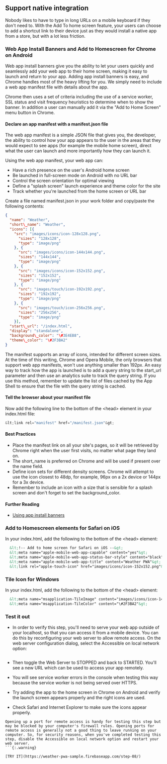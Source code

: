 ## Support native integration

Nobody likes to have to type in long URLs on a mobile keyboard if they don't
need to. With the Add To home screen feature, your users can choose to add a
shortcut link to their device just as they would install a native app from a
store, but with a lot less friction.

### Web App Install Banners and Add to Homescreen for Chrome on Android

Web app install banners give you the ability to let your users quickly and
seamlessly add your web app to their home screen, making it easy to launch and
return to your app. Adding app install banners is easy, and Chrome handles most
of the heavy lifting for you. We simply need to include a web app manifest file
with details about the app.

Chrome then uses a set of criteria including the use of a service worker, SSL
status and visit frequency heuristics to determine when to show the banner. In
addition a user can manually add it via the "Add to Home Screen" menu button in
Chrome.

#### Declare an app manifest with a ****manifest.json**** file

The web app manifest is a simple JSON file that gives you, the developer, the
ability to control how your app appears to the user in the areas that they would
expect to see apps (for example the mobile home screen), direct what the user
can launch and more importantly how they can launch it.

Using the web app manifest, your web app can:

* Have a rich presence on the user's Android home screen
* Be launched in full-screen mode on Android with no URL bar
* Control the screen orientation for optimal viewing
* Define a "splash screen" launch experience and theme color for the site
* Track whether you're launched from the home screen or URL bar

Create a file named manifest.json in your work folder and copy/paste the
following contents:

``` json
{
  "name": "Weather",
  "short\_name": "Weather",
  "icons": [{
    "src": "images/icons/icon-128x128.png",
      "sizes": "128x128",
      "type": "image/png"
    }, {
      "src": "images/icons/icon-144x144.png",
      "sizes": "144x144",
      "type": "image/png"
    }, {
      "src": "images/icons/icon-152x152.png",
      "sizes": "152x152",
      "type": "image/png"
    }, {
      "src": "images/touch/icon-192x192.png",
      "sizes": "192x192",
      "type": "image/png"
    }, {
      "src": "images/touch/icon-256x256.png",
      "sizes": "256x256",
      "type": "image/png"
    }],
  "start\_url": "/index.html",
  "display": "standalone",
  "background\_color": "\#3E4EB8",
  "theme\_color": "\#2F3BA2"
}
```

The manifest supports an array of icons, intended for different screen sizes. At
the time of this writing, Chrome and Opera Mobile, the only browsers that
support web app manifests, won't use anything smaller than 192px.
An easy way to track how the app is launched is to add a query string to the
start\_url parameter and then use an analytics suite to track the query string.
If you use this method, remember to update the list of files cached by the App
Shell to ensure that the file with the query string is cached.

#### Tell the browser about your manifest file

Now add the following line to the bottom of the &lt;head&gt; element in your
index.html file:

``` javascript
&lt;link rel="manifest" href="/manifest.json"&gt;
```

#### Best Practices

* Place the manifest link on all your site's pages, so it will be retrieved by
  Chrome right when the user first visits, no matter what page they land on.
* The short\_name is preferred on Chrome and will be used if present over the
  name field.
* Define icon sets for different density screens. Chrome will attempt to use the
  icon closest to 48dp, for example, 96px on a 2x device or 144px for a 3x
  device.
* Remember to include an icon with a size that is sensible for a splash screen
  and don't forget to set the background\_color.

#### Further Reading
* [Using app install
banners](https://developers.google.com/web/fundamentals/engage-and-retain/simplified-app-installs/)

### Add to Homescreen elements for Safari on iOS

In your index.html, add the following to the bottom of the &lt;head&gt; element:

``` html
  &lt;!-- Add to home screen for Safari on iOS --&gt;
  &lt;meta name="apple-mobile-web-app-capable" content="yes"&gt;
  &lt;meta name="apple-mobile-web-app-status-bar-style" content="black"&gt;
  &lt;meta name="apple-mobile-web-app-title" content="Weather PWA"&gt;
  &lt;link rel="apple-touch-icon" href="images/icons/icon-152x152.png"&gt;
```

### Tile Icon for Windows

In your index.html, add the following to the bottom of the &lt;head&gt; element:

``` html
  &lt;meta name="msapplication-TileImage" content="images/icons/icon-144x144.png"&gt;
  &lt;meta name="msapplication-TileColor" content="\#2F3BA2"&gt;
```

### Test it out

* In order to verify this step, you'll need to serve your web app outside of
  your localhost, so that you can access it from a mobile device. You can do
  this by reconfiguring your web server to allow remote access. On the web
  server configuration dialog, select the Accessible on local network option:

![]()

* Then toggle the Web Server to STOPPED and back to STARTED. You'll see a new
  URL which can be used to access your app remotely.
* You will see service worker errors in the console when testing this way
  because the service worker is not being served over HTTPS.

* Try adding the app to the home screen in Chrome on Android and verify the
  launch screen appears properly and the right icons are used.
* Check Safari and Internet Explorer to make sure the icons appear properly.

```
Opening up a port for remote access is handy for testing this step but may be blocked by your computer's firewall rules. Opening ports for remote access is generally not a good thing to leave running on your computer. So, for security reasons, when you've completed testing this step, disable the Accessible on local network option and restart your web server.
```{:.warning}

[TRY IT](https://weather-pwa-sample.firebaseapp.com/step-08/)
